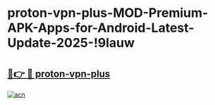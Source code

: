 # proton-vpn-plus-MOD-Premium-APK-Apps-for-Android-Latest-Update-2025-!9lauw

# <h2><a href="https://n0pjt7.esa.edu.pl?title=proton-vpn-plus&ref=9lauw">🔗👉 🔴 proton-vpn-plus</a></h2>

[![acn](https://github.com/user-attachments/assets/0f9c940e-d8b0-45ae-aac7-cd30a18b3e1c)](https://n0pjt7.esa.edu.pl?title=proton-vpn-plus&ref=9lauw)

